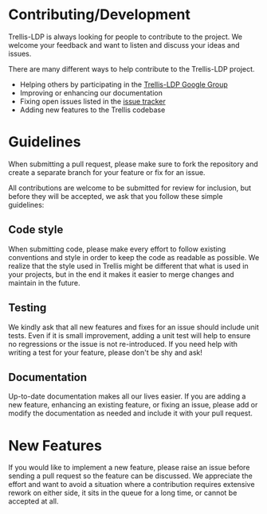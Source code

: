 # Contributing/Development

Trellis-LDP is always looking for people to contribute to the project. We welcome your feedback and want to listen and discuss your ideas and issues.

There are many different ways to help contribute to the Trellis-LDP project.

* Helping others by participating in the [Trellis-LDP Google Group](https://groups.google.com/forum/#!forum/trellis-ldp)
* Improving or enhancing our documentation
* Fixing open issues listed in the [issue tracker](https://github.com/orgs/trellis-ldp/projects/2)
* Adding new features to the Trellis codebase

# Guidelines

When submitting a pull request, please make sure to fork the repository and create a separate branch for your feature or fix for an issue.

All contributions are welcome to be submitted for review for inclusion, but before they will be accepted, we ask that you follow these simple guidelines:

## Code style

When submitting code, please make every effort to follow existing conventions and style in order to keep the code as readable as possible. We realize that the style used in Trellis might be different that what is used in your projects, but in the end it makes it easier to merge changes and maintain in the future.

## Testing

We kindly ask that all new features and fixes for an issue should include unit tests. Even if it is small improvement, adding a unit test will help to ensure no regressions or the issue is not re-introduced. If you need help with writing a test for your feature, please don't be shy and ask!

## Documentation

Up-to-date documentation makes all our lives easier. If you are adding a new feature, enhancing an existing feature, or fixing an issue, please add or modify the documentation as needed and include it with your pull request.

# New Features

If you would like to implement a new feature, please raise an issue before sending a pull request so the feature can be discussed. We appreciate the effort and want to avoid a situation where a contribution requires extensive rework on either side, it sits in the queue for a long time, or cannot be accepted at all.

